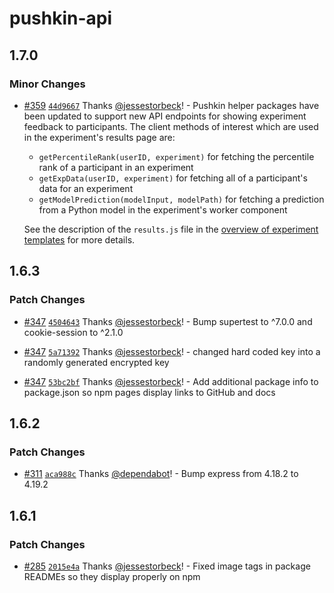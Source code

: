 # pushkin-api

## 1.7.0

### Minor Changes

- [#359](https://github.com/pushkin-consortium/pushkin/pull/359) [`44d9667`](https://github.com/pushkin-consortium/pushkin/commit/44d9667138989717ac13f9f5144e236386ccc3d3) Thanks [@jessestorbeck](https://github.com/jessestorbeck)! - Pushkin helper packages have been updated to support new API endpoints for showing experiment feedback to participants. The client methods of interest which are used in the experiment's results page are:

  - `getPercentileRank(userID, experiment)` for fetching the percentile rank of a participant in an experiment
  - `getExpData(userID, experiment)` for fetching all of a participant's data for an experiment
  - `getModelPrediction(modelInput, modelPath)` for fetching a prediction from a Python model in the experiment's worker component

  See the description of the `results.js` file in the [overview of experiment templates](https://pushkin-consortium.github.io/pushkin/latest/exp-templates/exp-templates-overview/) for more details.

## 1.6.3

### Patch Changes

- [#347](https://github.com/pushkin-consortium/pushkin/pull/347) [`4504643`](https://github.com/pushkin-consortium/pushkin/commit/45046432432d45cc492c4aa35378f388f34cb5a0) Thanks [@jessestorbeck](https://github.com/jessestorbeck)! - Bump supertest to ^7.0.0 and cookie-session to ^2.1.0

- [#347](https://github.com/pushkin-consortium/pushkin/pull/347) [`5a71392`](https://github.com/pushkin-consortium/pushkin/commit/5a71392a5adf03be41ae3c286db52aeac2264c8a) Thanks [@jessestorbeck](https://github.com/jessestorbeck)! - changed hard coded key into a randomly generated encrypted key

- [#347](https://github.com/pushkin-consortium/pushkin/pull/347) [`53bc2bf`](https://github.com/pushkin-consortium/pushkin/commit/53bc2bf40eadbfde8a657678c70bd4f57442bef2) Thanks [@jessestorbeck](https://github.com/jessestorbeck)! - Add additional package info to package.json so npm pages display links to GitHub and docs

## 1.6.2

### Patch Changes

- [#311](https://github.com/pushkin-consortium/pushkin/pull/311) [`aca988c`](https://github.com/pushkin-consortium/pushkin/commit/aca988c9c4b9acab0b676798a0780848f70bdbf6) Thanks [@dependabot](https://github.com/apps/dependabot)! - Bump express from 4.18.2 to 4.19.2

## 1.6.1

### Patch Changes

- [#285](https://github.com/pushkin-consortium/pushkin/pull/285) [`2015e4a`](https://github.com/pushkin-consortium/pushkin/commit/2015e4a7aea89074c5a31b3f7280adea8c1db05e) Thanks [@jessestorbeck](https://github.com/jessestorbeck)! - Fixed image tags in package READMEs so they display properly on npm

